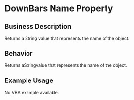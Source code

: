 # DownBars Name Property

## Business Description
Returns a String value that represents the name of the object.

## Behavior
Returns  aStringvalue that represents the name of the object.

## Example Usage
No VBA example available.